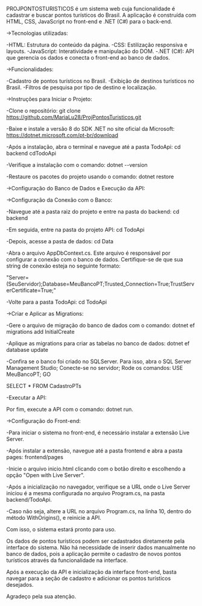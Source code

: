 PROJPONTOSTURISTICOS é um sistema web cuja funcionalidade é cadastrar e buscar pontos turísticos do Brasil. 
A aplicação é construída com HTML, CSS, JavaScript no front-end e .NET (C#) para o back-end.

->Tecnologias utilizadas:

-HTML: Estrutura do conteúdo da página.
-CSS: Estilização responsiva e layouts.
-JavaScript: Interatividade e manipulação do DOM.
-.NET (C#): API que gerencia os dados e conecta o front-end ao banco de dados.

->Funcionalidades:

-Cadastro de pontos turísticos no Brasil.
-Exibição de destinos turísticos no Brasil.
-Filtros de pesquisa por tipo de destino e localização.

->Instruções para Iniciar o Projeto:

-Clone o repositório:
  git clone https://github.com/MariaLu28/ProjPontosTuristicos.git

-Baixe e instale a versão 8 do SDK .NET no site oficial da Microsoft:
  https://dotnet.microsoft.com/pt-br/download

-Após a instalação, abra o terminal e navegue até a pasta TodoApi:
 cd backend
  cdTodoApi

 -Verifique a instalação com o comando:
   dotnet --version

 -Restaure os pacotes do projeto usando o comando:
   dotnet restore

->Configuração do Banco de Dados e Execução da API:

<!-- O banco de dados deste projeto foi criado no SQL Server. -->

->Configuração da Conexão com o Banco:

-Navegue até a pasta raiz do projeto e entre na pasta do backend:
  cd backend

-Em seguida, entre na pasta do projeto API:
  cd TodoApi

-Depois, acesse a pasta de dados:
  cd Data

-Abra o arquivo AppDbContext.cs. Este arquivo é responsável por configurar a conexão com o banco de dados. 
  Certifique-se de que sua string de conexão esteja no seguinte formato:

"Server=(SeuServidor);Database=MeuBancoPT;Trusted_Connection=True;TrustServerCertificate=True;"

-Volte para a pasta TodoApi:
  cd TodoApi

->Criar e Aplicar as Migrations:

-Gere o arquivo de migração do banco de dados com o comando:
  dotnet ef migrations add InitialCreate

-Aplique as migrations para criar as tabelas no banco de dados:
  dotnet ef database update

-Confira se o banco foi criado no SQLServer.
 Para isso, abra o SQL Server Management Studio;
 Conecte-se no servidor;
 Rode os comandos: 
   USE MeuBancoPT;
   GO

   SELECT * FROM CadastroPTs

 <!-- A modelagem da tabela pode ser encontrada na pasta Models, no arquivo EstruturaDb.cs e no script do banco que acompanha esse repositório. -->

-Executar a API:

Por fim, execute a API com o comando:
  dotnet run.

->Configuração do Front-end:

-Para iniciar o sistema no front-end, é necessário instalar a extensão Live Server.

-Após instalar a extensão, navegue até a pasta frontend e abra a pasta pages:
  frontend/pages

-Inicie o arquivo inicio.html clicando com o botão direito e escolhendo a opção "Open with Live Server".

-Após a inicialização no navegador, verifique se a URL onde o Live Server iniciou é a mesma configurada no arquivo Program.cs,
na pasta backend/TodoApi.

-Caso não seja, altere a URL no arquivo Program.cs, na linha 10, dentro do método WithOrigins(), e reinicie a API.

Com isso, o sistema estará pronto para uso.

Os dados de pontos turísticos podem ser cadastrados diretamente pela interface do sistema. Não há necessidade de inserir dados manualmente no banco de dados, pois a aplicação permite o cadastro de novos pontos turísticos através da funcionalidade na interface.

Após a execução da API e inicialização da interface front-end, basta navegar para a seção de cadastro e adicionar os pontos turísticos desejados.

Agradeço pela sua atenção.